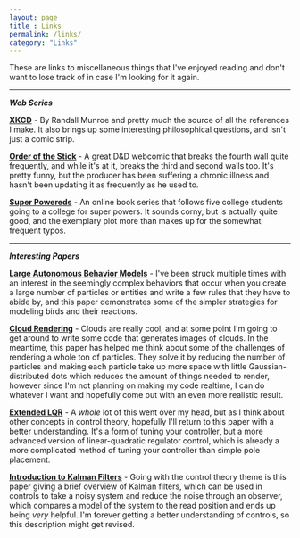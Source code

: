 ```yaml
---
layout: page
title : Links
permalink: /links/
category: "Links"
---
```


These are links to miscellaneous things that I've enjoyed reading and don't want to lose track of in case I'm looking for it again.

---

***Web Series***

**[XKCD][1]** \- By Randall Munroe and pretty much the source of all the references I make. It also brings up some interesting philosophical questions, and isn't just a comic strip.

**[Order of the Stick][2]** \- A great D&D webcomic that breaks the fourth wall quite frequently, and while it's at it, breaks the third and second walls too. It's pretty funny, but the producer has been suffering a chronic illness and hasn't been updating it as frequently as he used to.

**[Super Powereds][3]** \- An online book series that follows five college students going to a college for super powers. It sounds corny, but is actually quite good, and the exemplary plot more than makes up for the somewhat frequent typos.

---

***Interesting Papers***

**[Large Autonomous Behavior Models][4]** \- I've been struck multiple times with an interest in the seemingly complex behaviors that occur when you create a large number of particles or entities and write a few rules that they have to abide by, and this paper demonstrates some of the simpler strategies for modeling birds and their reactions.

**[Cloud Rendering][5]** \- Clouds are really cool, and at some point I'm going to get around to write some code that generates images of clouds. In the meantime, this paper has helped me think about some of the challenges of rendering a whole ton of particles. They solve it by reducing the number of particles and making each particle take up more space with little Gaussian-distributed dots which reduces the amount of things needed to render, however since I'm not planning on making my code realtime, I can do whatever I want and hopefully come out with an even more realistic result.

**[Extended LQR][6]** \- A _whole_ lot of this went over my head, but as I think about other concepts in control theory, hopefully I'll return to this paper with a better understanding. It's a form of tuning your controller, but a more advanced version of linear-quadratic regulator control, which is already a more complicated method of tuning your controller than simple pole placement.

**[Introduction to Kalman Filters][7]** \- Going with the control theory theme is this paper giving a brief overview of Kalman filters, which can be used in controls to take a noisy system and reduce the noise through an observer, which compares a model of the system to the read position and ends up being _very_ helpful. I'm forever getting a better understanding of controls, so this description might get revised.





[1]:https://xkcd.com
[2]:http://www.giantitp.com/comics/oots0001.html
[3]:http://www.drewhayesnovels.com/superpowereds/
[4]:http://www.red3d.com/cwr/papers/2000/pip.pdf
[5]:http://www.markmark.net/PDFs/RTClouds_HarrisEG2001.pdf
[6]:https://pdfs.semanticscholar.org/7958/d2367c0f1988dbd2b9644ad65f86a8fca98b.pdf
[7]:http://www.cs.unc.edu/~welch/media/pdf/kalman_intro.pdf
